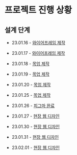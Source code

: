 # 프로젝트 진행 상황

## 설계 단계

- 23.01.16 - [와이어프레임 제작](./2023.01.16.md)
- 23.01.17 - [와이어프레임 제작](./2023.01.17.md)
- 23.01.18 - [목업 제작](./2023.01.18.md)
- 23.01.19 - [목업 제작](./2023.01.19.md)
- 23.01.20 - [목업 제작](./2023.01.20.md)
- 23.01.25 - [목업 제작](./2023.01.25.md)
- 23.01.26 - [피그마 완료](./2023.01.26.md)
- 23.01.27 - [현장 웹 디자인](./2023.01.27.md)
- 23.01.30 - [현장 웹 디자인](./2023.01.30.md)
- 23.01.31 - [현장 웹 디자인](./2023.01.31.md)

- 23.02.01 - [현장 웹 디자인](./2023.01.31.md)
